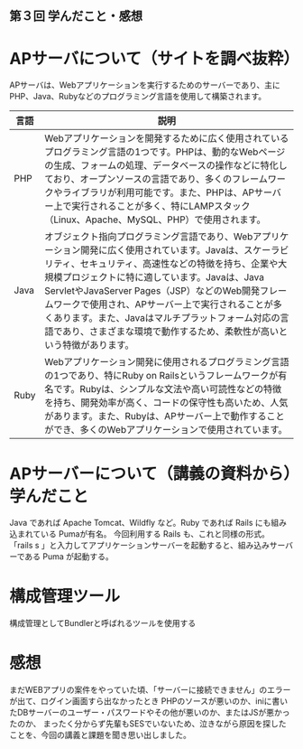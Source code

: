 ## 第３回 学んだこと・感想

# APサーバについて（サイトを調べ抜粋）
APサーバは、Webアプリケーションを実行するためのサーバーであり、主にPHP、Java、Rubyなどのプログラミング言語を使用して構築されます。

|  言語  |  説明  |
| ---- | ---- |
| PHP | Webアプリケーションを開発するために広く使用されているプログラミング言語の1つです。PHPは、動的なWebページの生成、フォームの処理、データベースの操作などに特化しており、オープンソースの言語であり、多くのフレームワークやライブラリが利用可能です。また、PHPは、APサーバー上で実行されることが多く、特にLAMPスタック（Linux、Apache、MySQL、PHP）で使用されます。 |
| Java | オブジェクト指向プログラミング言語であり、Webアプリケーション開発に広く使用されています。Javaは、スケーラビリティ、セキュリティ、高速性などの特徴を持ち、企業や大規模プロジェクトに特に適しています。Javaは、Java ServletやJavaServer Pages（JSP）などのWeb開発フレームワークで使用され、APサーバー上で実行されることが多くあります。また、Javaはマルチプラットフォーム対応の言語であり、さまざまな環境で動作するため、柔軟性が高いという特徴があります。 |
| Ruby | Webアプリケーション開発に使用されるプログラミング言語の1つであり、特にRuby on Railsというフレームワークが有名です。Rubyは、シンプルな文法や高い可読性などの特徴を持ち、開発効率が高く、コードの保守性も高いため、人気があります。また、Rubyは、APサーバー上で動作することができ、多くのWebアプリケーションで使用されています。 |

# APサーバーについて（講義の資料から）学んだこと
Java であれば Apache Tomcat、Wildfly など。Ruby であれば Rails にも組み込まれている Pumaが有名。
今回利用する Rails も、これと同様の形式。 
「rails s 」と入力してアプリケーションサーバーを起動すると、組み込みサーバーである Puma が起動する。

# 構成管理ツール
構成管理としてBundlerと呼ばれるツールを使用する

# 感想
まだWEBアプリの案件をやっていた頃、「サーバーに接続できません」のエラーが出て、ログイン画面すら出なかったとき
PHPのソースが悪いのか、iniに書いたDBサーバーのユーザー・パスワードやその他が悪いのか、またはJSが悪かったのか、
まったく分からず先輩もSESでいないため、泣きながら原因を探したことを、今回の講義と課題を聞き思い出しました。

